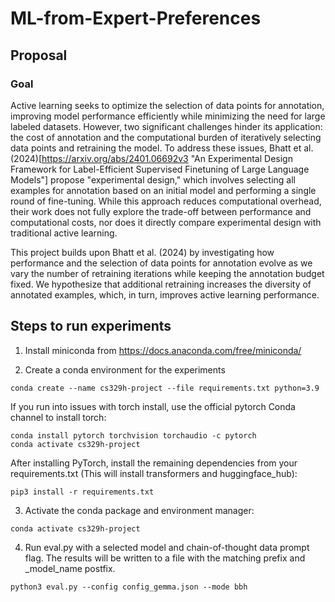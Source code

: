 # ML-from-Expert-Preferences

## Proposal

### Goal
Active learning seeks to optimize the selection of data points for annotation, improving model performance efficiently while minimizing the need for large labeled datasets. However, two significant challenges hinder its application: the cost of annotation and the computational burden of iteratively selecting data points and retraining the model. To address these issues, Bhatt et al. (2024)[https://arxiv.org/abs/2401.06692v3 "An Experimental Design Framework for Label-Efficient Supervised Finetuning of Large Language Models"] propose "experimental design," which involves selecting all examples for annotation based on an initial model and performing a single round of fine-tuning. While this approach reduces computational overhead, their work does not fully explore the trade-off between performance and computational costs, nor does it directly compare experimental design with traditional active learning.

This project builds upon Bhatt et al. (2024) by investigating how performance and the selection of data points for annotation evolve as we vary the number of retraining iterations while keeping the annotation budget fixed. We hypothesize that additional retraining increases the diversity of annotated examples, which, in turn, improves active learning performance.

## Steps to run experiments

1) Install miniconda from https://docs.anaconda.com/free/miniconda/

2) Create a conda environment for the experiments
```
conda create --name cs329h-project --file requirements.txt python=3.9
```

If you run into issues with torch install, use the official pytorch Conda channel to install torch:
```
conda install pytorch torchvision torchaudio -c pytorch
conda activate cs329h-project
```

After installing PyTorch, install the remaining dependencies from your requirements.txt (This will install transformers and huggingface_hub):
```
pip3 install -r requirements.txt
```

3) Activate the conda package and environment manager:
```
conda activate cs329h-project
```

4) Run eval.py with a selected model and chain-of-thought data prompt flag. The results will be written to a file with the matching prefix and _model_name postfix.
```
python3 eval.py --config config_gemma.json --mode bbh
```
